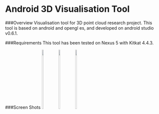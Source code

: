 Android 3D Visualisation Tool
=============================

###Overview
Visualisation tool for 3D point cloud research project. This tool is based on android and opengl es, and developed on android studio v0.6.1.

###Requirements
This tool has been tested on Nexus 5 with Kitkat 4.4.3.

###Screen Shots
<img src="https://raw.githubusercontent.com/pan-long/Android3DVisualisationTool/master/img1.png" style="height: 192px; width: 10%;" />
<img src="https://raw.githubusercontent.com/pan-long/Android3DVisualisationTool/master/img2.png" style="height: 192px; width: 10%;" />
<img src="https://raw.githubusercontent.com/pan-long/Android3DVisualisationTool/master/img3.png" style="height: 192px; width: 10%;" />

